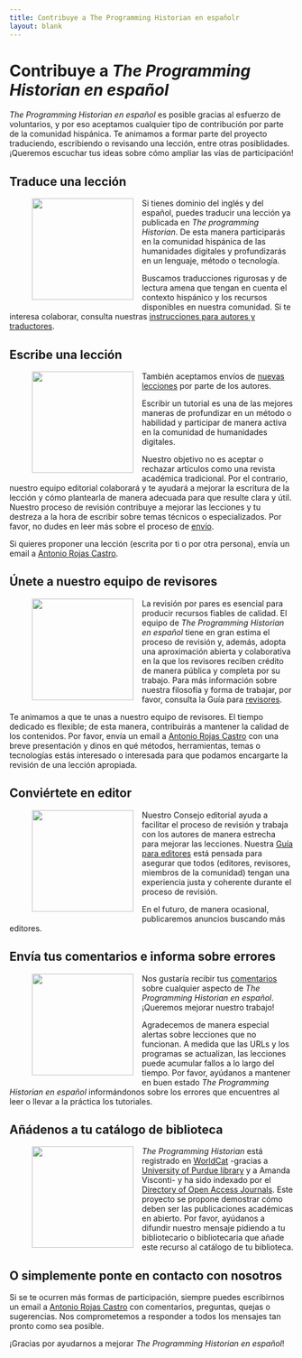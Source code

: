```yaml
---
title: Contribuye a The Programming Historian en españolr
layout: blank
---
```


# Contribuye a *The Programming Historian en español*

_The Programming Historian en español_ es posible gracias al esfuerzo de voluntarios, y por eso aceptamos cualquier tipo de contribución por parte de la comunidad hispánica. Te animamos a formar parte del proyecto traduciendo, escribiendo o revisando una lección, entre otras posiblidades. ¡Queremos escuchar tus ideas sobre cómo ampliar las vías de participación!

## Traduce una lección
<figure>
	<img src="{{ site.baseurl }}/images/translator.png" width="180px" style="float: left; margin-right: 15px; margin-bottom: 15px;" />
</figure>

Si tienes dominio del inglés y del español, puedes traducir una lección ya publicada en _The programming Historian_. De esta manera participarás en la comunidad hispánica de las humanidades digitales y profundizarás en un lenguaje, método o tecnología. 

Buscamos traducciones rigurosas y de lectura amena que tengan en cuenta el contexto hispánico y los recursos disponibles en nuestra comunidad. Si te interesa colaborar, consulta nuestras [instrucciones para autores y traductores](http://programminghistorian.org/es/flujo-de-trabajo-nuevas-lecciones).

## Escribe una lección

<figure>
	<img src="{{ site.baseurl }}/images/author-sm.png" width="180px" style="float: left; margin-right: 15px; margin-bottom: 15px;" />
</figure>

También aceptamos envíos de [nuevas lecciones] por parte de los autores.

Escribir un tutorial es una de las mejores maneras de profundizar en un método o habilidad y participar de manera activa en la comunidad de humanidades digitales.

Nuestro objetivo no es aceptar o rechazar artículos como una revista académica tradicional. Por el contrario, nuestro equipo editorial colaborará y te ayudará a mejorar la escritura de la lección y cómo plantearla de manera adecuada para que resulte clara y útil. Nuestro proceso de revisión contribuye a mejorar las lecciones y tu destreza a la hora de escribir sobre temas técnicos o especializados. Por favor, no dudes en leer más sobre el proceso de [envío].

Si quieres proponer una lección (escrita por ti o por otra persona), envía un email a [Antonio Rojas Castro]. 


## Únete a nuestro equipo de revisores

<figure>
	<img src="{{ site.baseurl }}/images/reviewer-sm.png" width="180px" style="float: left; margin-right: 15px; margin-bottom: 15px;" />
</figure>

La revisión por pares es esencial para producir recursos fiables de calidad. El equipo de _The Programming Historian en español_ tiene en gran estima el proceso de revisión y, además, adopta una aproximación abierta y colaborativa en la que los revisores reciben crédito de manera pública y completa por su trabajo. Para más información sobre nuestra filosofía y forma de trabajar, por favor, consulta la Guía para [revisores].

Te animamos a que te unas a nuestro equipo de revisores. El tiempo dedicado es flexible; de esta manera, contribuirás a mantener la calidad de los contenidos. Por favor, envía un email a [Antonio Rojas Castro] con una breve presentación y dinos en qué métodos, herramientas, temas o tecnologías estás interesado o interesada para que podamos encargarte la revisión de una lección apropiada. 


## Conviértete en editor

<figure>
	<img src="{{ site.baseurl }}/gallery/editor-guidelines.png" width="180px" style="float: left; margin-right: 15px; margin-bottom: 15px;" />
</figure>

Nuestro Consejo editorial ayuda a facilitar el proceso de revisión y trabaja con los autores de manera estrecha para mejorar las lecciones. Nuestra [Guía para editores] está pensada para asegurar que todos (editores, revisores, miembros de la comunidad) tengan una experiencia justa y coherente durante el proceso de revisión.

En el futuro, de manera ocasional, publicaremos anuncios buscando más editores.

## Envía tus comentarios e informa sobre errores 

<figure>
	<img src="{{ site.baseurl }}/images/reader-sm.png" width="180px" style="float: left; margin-right: 15px; margin-bottom: 15px;" />
</figure>

Nos gustaría recibir tus [comentarios] sobre cualquier aspecto de _The Programming Historian en español_. ¡Queremos mejorar nuestro trabajo!

Agradecemos de manera especial alertas sobre lecciones que no funcionan. A medida que las URLs y los programas se actualizan, las lecciones puede acumular fallos a lo largo del tiempo. Por favor, ayúdanos a mantener en buen estado _The Programming Historian en español_ informándonos sobre los errores que encuentres al leer o llevar a la práctica los tutoriales.


## Añádenos a tu catálogo de biblioteca 

<figure>
	<img src="{{ site.baseurl }}/images/library-catalogue.png" width="180px" style="float: left; margin-right: 15px; margin-bottom: 15px;" />
</figure>

_The Programming Historian_ está registrado en [WorldCat] -gracias a [University of Purdue library] y a Amanda Visconti- y ha sido indexado por el [Directory of Open Access Journals].
Este proyecto se propone demostrar cómo deben ser las publicaciones académicas en abierto. Por favor, ayúdanos a difundir nuestro mensaje pidiendo a tu bibliotecario o bibliotecaria que añade este recurso al catálogo de tu biblioteca.



## O simplemente ponte en contacto con nosotros

Si se te ocurren más formas de participación, siempre puedes escribirnos un email a [Antonio Rojas Castro] con comentarios, preguntas, quejas o sugerencias. Nos comprometemos a responder a todos los mensajes tan pronto como sea posible.

¡Gracias por ayudarnos a mejorar _The Programming Historian en español_!



[nuevas lecciones]: http://programminghistorian.org/es/flujo-de-trabajo-nuevas-lecciones
[envío]: http://programminghistorian.org/es/flujo-de-trabajo-nuevas-lecciones
[revisores]: http://programminghistorian.org/es/guia-para-revisores
[Guía para editores]: http://programminghistorian.org/es/guia-editor
[comentarios]: http://programminghistorian.org/es/retroalimentacion
[WorldCat]: http://www.worldcat.org/title/programming-historian/oclc/951537099
[University of Purdue library]: http://purdue-primo-prod.hosted.exlibrisgroup.com/primo_library/libweb/action/dlDisplay.do?vid=PURDUE&search_scope=everything&docId=PURDUE_ALMA51671812890001081&fn=permalink
[Directory of Open Access Journals]: https://doaj.org/toc/2397-2068
[Antonio Rojas Castro]: mailto:rojas.castro.antonio@gmail.com
